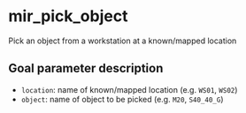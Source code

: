 # mir_pick_object

Pick an object from a workstation at a known/mapped location

## Goal parameter description

- `location`: name of known/mapped location (e.g. `WS01`, `WS02`) 
- `object`: name of object to be picked (e.g. `M20`, `S40_40_G`) 
